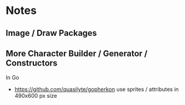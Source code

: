 # Notes


## Image / Draw Packages





## More Character Builder / Generator / Constructors

In Go

- <https://github.com/quasilyte/gopherkon>
  use sprites / attributes in 490x600 px size
